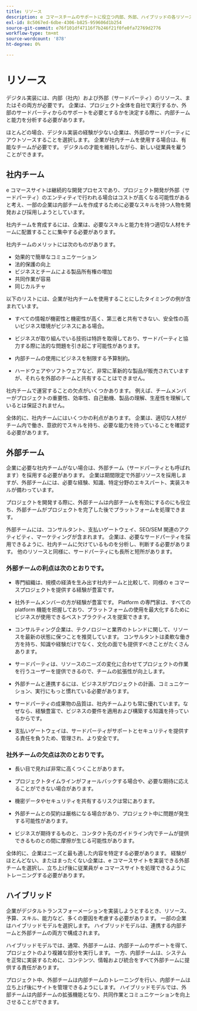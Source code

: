 ```yaml
---
title: リソース
description: e コマースチームのサポートに役立つ内部、外部、ハイブリッドの各リソースについて説明します。
exl-id: 8c5067ed-6dbe-4306-b825-959606d1b254
source-git-commit: e76f101df47116f7b246f21f0fe0fa72769d2776
workflow-type: tm+mt
source-wordcount: '878'
ht-degree: 0%

---
```


# リソース

デジタル実装には、内部（社内）および外部（サードパーティ）のリソース、またはその両方が必要です。 企業は、プロジェクト全体を自社で実行するか、外部のサードパーティからのサポートを必要とするかを決定する際に、内部チームと能力を分析する必要があります。

ほとんどの場合、デジタル実装の経験が少ない企業は、外部のサードパーティにアウトソースすることを選択します。 企業が社内チームを使用する場合は、有能なチームが必要です。 デジタルの才能を維持しながら、新しい従業員を雇うことができます。

## 社内チーム

e コマースサイトは継続的な開発プロセスであり、プロジェクト開発が外部（サードパーティ）のエンティティで行われる場合はコストが高くなる可能性があると考え、一部の企業は内部チームを作成するために必要なスキルを持つ人物を開発および採用しようとしています。

社内チームを育成するには、企業は、必要なスキルと能力を持つ適切な人材をチームに配置することに集中する必要があります。

社内チームのメリットには次のものがあります。

- 効果的で簡単なコミュニケーション
- 法的保護の向上
- ビジネスとチームによる製品所有権の増加
- 共同作業が容易
- 同じカルチャ

以下のリストには、企業が社内チームを使用することにしたタイミングの例が含まれています。

- すべての情報が機密性と機密性が高く、第三者と共有できない、安全性の高いビジネス環境がビジネスにある場合。

- ビジネスが取り組んでいる技術は特許を取得しており、サードパーティと協力する際に法的な問題を引き起こす可能性があります。

- 内部チームの使用にビジネスを制限する予算制約。

- ハードウェアやソフトウェアなど、非常に革新的な製品が販売されていますが、それらを外部のチームと共有することはできません。

社内チームで運営することの欠点がいくつかあります。 例えば、チームメンバーがプロジェクトの重要性、効率性、自己動機、製品の理解、生産性を理解しているとは保証されません。

全体的に、社内チームにはいくつかの利点があります。 企業は、適切な人材がチーム内で働き、意欲的でスキルを持ち、必要な能力を持っていることを確認する必要があります。

## 外部チーム

企業に必要な社内チームがない場合は、外部チーム（サードパーティとも呼ばれます）を採用する必要があります。 企業は期間限定で外部リソースを採用しますが、外部チームには、必要な経験、知識、特定分野のエキスパート、実装スキルが備わっています。

プロジェクトを開発する際に、外部チームは内部チームを有効にするのにも役立ち、外部チームがプロジェクトを完了した後でプラットフォームを処理できます。

外部チームには、コンサルタント、支払いゲートウェイ、SEO/SEM 関連のアクティビティ、マーケティングが含まれます。 企業は、必要なサードパーティを採用できるように、社内チームに欠けているものを分析し、判断する必要があります。 他のリソースと同様に、サードパーティにも長所と短所があります。

### 外部チームの利点は次のとおりです。

- 専門組織は、規模の経済を生み出す社内チームと比較して、同様の e コマースプロジェクトを提供する経験が豊富です。

- 社外チームメンバーの方が経験が豊富です。 Platform の専門家は、すべての platform 機能を把握しており、プラットフォームの使用を最大化するためにビジネスが使用できるベストプラクティスを提案できます。

- コンサルティング企業は、テクノロジーと業界のトレンドに関して、リソースを最新の状態に保つことを推奨しています。 コンサルタントは柔軟な働き方を持ち、知識や経験だけでなく、文化の面でも提供すべきことがたくさんあります。

- サードパーティは、リソースのニーズの変化に合わせてプロジェクトの作業を行うユーザーを提供できるので、チームの拡張性が向上します。

- 外部チームと連携するには、ビジネスがプロジェクトの計画、コミュニケーション、実行にもっと慣れている必要があります。

- サードパーティの成果物の品質は、社内チームよりも常に優れています。なぜなら、経験豊富で、ビジネスの要件を適用および構築する知識を持っているからです。

- 支払いゲートウェイは、サードパーティがサポートとセキュリティを提供する責任を負うため、管理され、より安全です。

### 社外チームの欠点は次のとおりです。

- 長い目で見れば非常に高くつくことがあります。

- プロジェクトタイムラインがフォールバックする場合や、必要な期待に応えることができない場合があります。

- 機密データやセキュリティを共有するリスクは常にあります。

- 外部チームとの契約は厳格になる場合があり、プロジェクト中に問題が発生する可能性があります。

- ビジネスが期待するものと、コンタクト先のガイドライン内でチームが提供できるものとの間に摩擦が生じる可能性があります。

全体的に、企業はニーズと最も適した内容を特定する必要があります。 経験がほとんどない、またはまったくない企業は、e コマースサイトを実装できる外部チームを選択し、立ち上げ後に従業員が e コマースサイトを処理できるようにトレーニングする必要があります。

## ハイブリッド

企業がデジタルトランスフォーメーションを実装しようとするとき、リソース、予算、スキル、能力など、多くの要因を考慮する必要があります。 一部の企業はハイブリッドモデルを選択します。 ハイブリッドモデルは、連携する内部チームと外部チームの両方で構成されます。

ハイブリッドモデルでは、通常、外部チームは、内部チームのサポートを得て、プロジェクトのより複雑な部分を実行します。 一方、内部チームは、システムを正常に実装するために、コンテンツ、情報および統合をすべて外部チームに提供する責任があります。

プロジェクト中、外部チームは内部チームのトレーニングを行い、内部チームは立ち上げ後にサイトを管理できるようにします。 ハイブリッドモデルでは、外部チームは内部チームの拡張機能となり、共同作業とコミュニケーションを向上させることができます。
